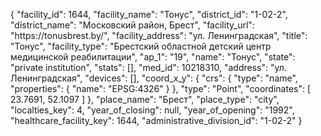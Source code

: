 {
    "facility_id": 1644,
    "facility_name": "Тонус",
    "district_id": "1-02-2",
    "district_name": "Московский район, Брест",
    "facility_url": "https:\/\/tonusbrest.by\/",
    "facility_address": "ул. Ленинградская",
    "title": "Тонус",
    "facility_type": "Брестский областной детский центр медицинской реабилитации",
    "ap_1": "19",
    "name": "Тонус",
    "state": "private institution",
    "stats": [],
    "med_id": 10218310,
    "address": "ул. Ленинградская",
    "devices": [],
    "coord_x_y": {
        "crs": {
            "type": "name",
            "properties": {
                "name": "EPSG:4326"
            }
        },
        "type": "Point",
        "coordinates": [
            23.7691,
            52.1097
        ]
    },
    "place_name": "Брест",
    "place_type": "city",
    "localties_key": 4,
    "year_of_closing": null,
    "year_of_opening": "1992",
    "healthcare_facility_key": 1644,
    "administrative_division_id": "1-02-2"
}